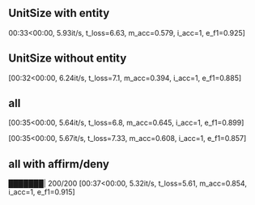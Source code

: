 ## UnitSize with entity
00:33<00:00,  5.93it/s, t_loss=6.63, m_acc=0.579, i_acc=1, e_f1=0.925]

## UnitSize without entity

 [00:32<00:00,  6.24it/s, t_loss=7.1, m_acc=0.394, i_acc=1, e_f1=0.885] 


 ## all

  [00:35<00:00,  5.64it/s, t_loss=6.8, m_acc=0.645, i_acc=1, e_f1=0.899] 

  [00:35<00:00,  5.67it/s, t_loss=7.33, m_acc=0.608, i_acc=1, e_f1=0.857]   

## all with affirm/deny

███████| 200/200 [00:37<00:00,  5.32it/s, t_loss=5.61, m_acc=0.854, i_acc=1, e_f1=0.915]  